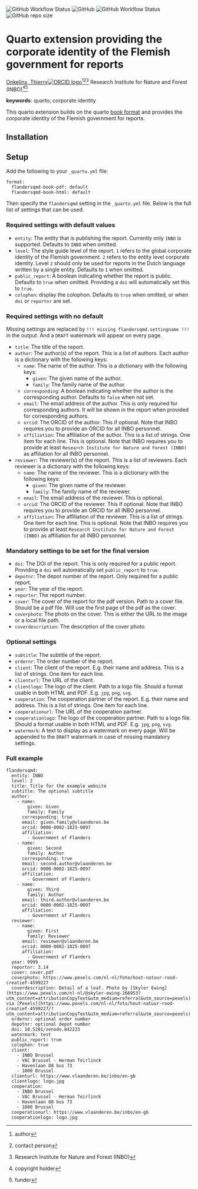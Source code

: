 <!-- badges: start -->
![GitHub Workflow Status](https://img.shields.io/github/actions/workflow/status/inbo/checklist/check_project.yml)
![GitHub](https://img.shields.io/github/license/inbo/flandersqmd-book)
![GitHub Workflow Status](https://img.shields.io/github/actions/workflow/status/inbo/flandersqmd-book/check-project)
![GitHub repo size](https://img.shields.io/github/repo-size/inbo/flandersqmd-book)
<!-- badges: end -->

# Quarto extension providing the corporate identity of the Flemish government for reports

[Onkelinx, Thierry![ORCID logo](https://info.orcid.org/wp-content/uploads/2019/11/orcid_16x16.png)](https://orcid.org/0000-0001-8804-4216)[^aut][^cre][^inbo]
Research Institute for Nature and Forest (INBO)[^cph][^fnd]

[^inbo]: Research Institute for Nature and Forest (INBO)
[^cph]: copyright holder
[^fnd]: funder
[^aut]: author
[^cre]: contact person

**keywords**: quarto; corporate identity

<!-- community: inbo -->
<!-- version: 0.1.0 -->

<!-- description: start -->
This quarto extension builds on the quarto [book format](https://quarto.org/docs/books/) and provides the corporate identity of the Flemish government for reports.
<!-- description: end -->

## Installation


## Setup

Add the following to your `_quarto.yml` file:

```
format:
  flandersqmd-book-pdf: default
  flandersqmd-book-html: default
```

Then specify the `flandersqmd` setting in the `_quarto.yml` file.
Below is the full list of settings that can be used.

### Required settings with default values

- `entity`: The entity that is publishing the report.
  Currently only `INBO` is supported.
  Defaults to `INBO` when omitted.
- `level`: The style guide level of the report.
  `1` refers to the global corporate identity of the Flemish government.
  `2` refers to the entity level corporate identity.
  Level `2` should only be used for reports in the Dutch language written by a single entity.
  Defaults to `1` when omitted.
- `public_report`: A boolean indicating whether the report is public.
  Defaults to `true` when omitted.
  Providing a `doi` will automatically set this to `true`.
- `colophon`: display the colophon.
  Defaults to `true` when omitted, or when `doi` or `reportnr` are set.

### Required settings with no default

Missing settings are replaced by `!!! missing flandersqmd.settingname !!!` in the output.
And a `DRAFT` watermark will appear on every page.

- `title`: The title of the report.
- `author`: The author(s) of the report.
  This is a list of authors.
  Each author is a dictionary with the following keys:
  - `name`: The name of the author.
    This is a dictionary with the following keys:
    - `given`: The given name of the author.
    - `family`: The family name of the author.
  - `corresponding`: A boolean indicating whether the author is the corresponding author.
    Defaults to `false` when not set.
  - `email`: The email address of the author.
    This is only required for corresponding authors.
    It will be shown in the report when provided for corresponding authors.
  - `orcid`: The ORCID of the author.
    This if optional.
    Note that INBO requires you to provide an ORCID for all INBO personnel.
  - `affiliation`: The affiliation of the author.
    This is a list of strings.
    One item for each line.
    This is optional.
    Note that INBO requires you to provide at least `Research Institute for Nature and Forest (INBO)` as affiliation for all INBO personnel.
- `reviewer`: The reviewer(s) of the report.
  This is a list of reviewers.
  Each reviewer is a dictionary with the following keys:
  - `name`: The name of the reviewer.
    This is a dictionary with the following keys:
    - `given`: The given name of the reviewer.
    - `family`: The family name of the reviewer.
  - `email`: The email address of the reviewer.
    This is optional.
  - `orcid`: The ORCID of the reviewer.
    This if optional.
    Note that INBO requires you to provide an ORCID for all INBO personnel.
  - `affiliation`: The affiliation of the reviewer.
    This is a list of strings.
    One item for each line.
    This is optional.
    Note that INBO requires you to provide at least `Research Institute for Nature and Forest (INBO)` as affiliation for all INBO personnel.

### Mandatory settings to be set for the final version

- `doi`: The DOI of the report.
  This is only required for a public report.
  Providing a `doi` will automatically set `public_report` to `true`.
- `depotnr`: The depot number of the report.
  Only required for a public report.
- `year`: The year of the report.
- `reportnr`: The report number.
- `cover`: The cover of the report for the pdf version.
  Path to a cover file.
  Should be a pdf file.
  Will use the first page of the pdf as the cover.
- `coverphoto`: The photo on the cover.
  This is either the URL to the image or a local file path.
- `coverdescription`: The description of the cover photo.

### Optional settings

- `subtitle`: The subtitle of the report.
- `ordernr`: The order number of the report.
- `client`: The client of the report.
  E.g. their name and address.
  This is a list of strings.
  One item for each line.
- `clienturl`: The URL of the client.
- `clientlogo`: The logo of the client.
  Path to a logo file.
  Should  a format usable in both HTML and PDF.
  E.g. `jpg`, `png`, `svg`.
- `cooperation`: The cooperation partner of the report.
  E.g. their name and address.
  This is a list of strings.
  One item for each line.
- `cooperationurl`: The URL of the cooperation partner.
- `cooperationlogo`: The logo of the cooperation partner.
  Path to a logo file.
  Should  a format usable in both HTML and PDF.
  E.g. `jpg`, `png`, `svg`.
- `watermark`: A text to display as a watermark on every page.
  Will be appended to the `DRAFT` watermark in case of missing mandatory settings.

### Full example

```
flandersqmd:
  entity: INBO
  level: 2
  title: Title for the example website
  subtitle: The optional subtitle
  author:
    - name:
        given: Given
        family: Family
      corresponding: true
      email: given.family@vlaanderen.be
      orcid: 0000-0002-1825-0097
      affiliation:
        - Government of Flanders
    - name:
        given: Second
        family: Author
      corresponding: true
      email: second.author@vlaanderen.be
      orcid: 0000-0002-1825-0097
      affiliation:
        - Government of Flanders
    - name:
        given: Third
        family: Author
      email: third.author@vlaanderen.be
      orcid: 0000-0002-1825-0097
      affiliation:
        - Government of Flanders
  reviewer:
    - name:
        given: First
        family: Reviewer
      email: reviewer@vlaanderen.be
      orcid: 0000-0002-1825-0097
      affiliation:
        - Government of Flanders
  year: 9999
  reportnr: 3.14
  cover: cover.pdf
  coverphoto: https://www.pexels.com/nl-nl/foto/hout-natuur-rood-creatief-4599227
  coverdescription: Detail of a leaf. Photo by [Skyler Ewing](https://www.pexels.com/nl-nl/@skyler-ewing-266953?utm_content=attributionCopyText&utm_medium=referral&utm_source=pexels) via [Pexels](https://www.pexels.com/nl-nl/foto/hout-natuur-rood-creatief-4599227/?utm_content=attributionCopyText&utm_medium=referral&utm_source=pexels)
  ordernr: optional order number
  depotnr: optional depot number
  doi: 10.5281/zenodo.842223
  watermark: test
  public_report: true
  colophon: true
  client:
    - INBO Brussel
    - VAC Brussel ‐ Herman Teirlinck
    - Havenlaan 88 bus 73
    - 1000 Brussel
  clienturl: https://www.vlaanderen.be/inbo/en-gb
  clientlogo: logo.jpg
  cooperation:
    - INBO Brussel
    - VAC Brussel ‐ Herman Teirlinck
    - Havenlaan 88 bus 73
    - 1000 Brussel
  cooperationurl: https://www.vlaanderen.be/inbo/en-gb
  cooperationlogo: logo.jpg
```
